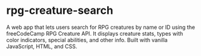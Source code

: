 # rpg-creature-search
A web app that lets users search for RPG creatures by name or ID using the freeCodeCamp RPG Creature API. It displays creature stats, types with color indicators, special abilities, and other info. Built with vanilla JavaScript, HTML, and CSS.
